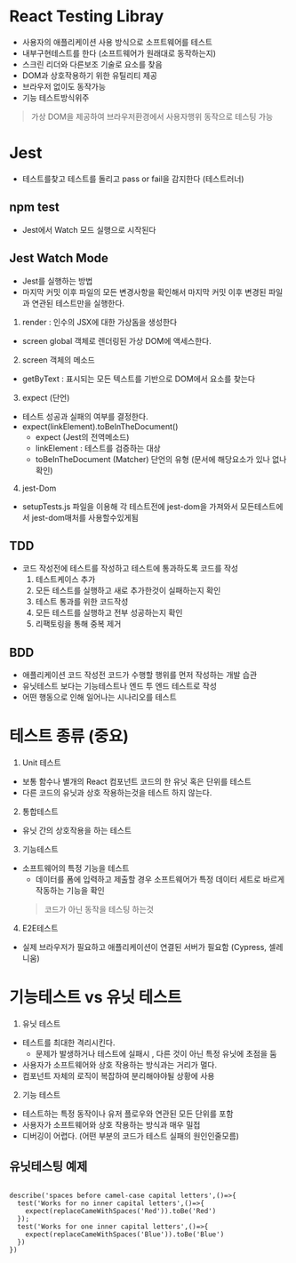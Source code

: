 # React Testing Libray
- 사용자의 애플리케이션 사용 방식으로 소프트웨어를 테스트
- 내부구현테스트를 한다 (소프트웨어가 원래대로 동작하는지)
- 스크린 리더와 다른보조 기술로 요소를 찾음
- DOM과 상호작용하기 위한 유틸리티 제공
- 브라우저 없이도 동작가능
- 기능 테스트방식위주 
> 가상 DOM을 제공하여 브라우저환경에서 사용자행위 동작으로 테스팅 가능


# Jest
- 테스트를찾고 테스트를 돌리고 pass or fail을 감지한다 (테스트러너)


## npm test
- Jest에서 Watch 모드 실행으로 시작된다


## Jest Watch Mode
- Jest를 실행하는 방법
- 마지막 커밋 이후 파일의 모든 변경사항을 확인해서 마지막 커밋 이후 변경된 파일과 연관된 테스트만을 실행한다.


1. render : 인수의 JSX에 대한 가상돔을 생성한다
  - screen global 객체로 렌더링된 가상 DOM에 액세스한다.

2.  screen 객체의 메소드
  - getByText : 표시되는 모든 텍스트를 기반으로 DOM에서 요소를 찾는다

3. expect (단언)
  - 테스트 성공과 실패의 여부를 결정한다.
- expect(linkElement).toBeInTheDocument()
  - expect (Jest의 전역메소드)
  - linkElement : 테스트를 검증하는 대상
  - toBeInTheDocument (Matcher) 단언의 유형 (문서에 해당요소가 있나 없나 확인)

4. jest-Dom
- setupTests.js 파일을 이용해 각 테스트전에 jest-dom을 가져와서 모든테스트에서 jest-dom매처를 사용할수있게됨

## TDD
- 코드 작성전에 테스트를 작성하고 테스트에 통과하도록 코드를 작성
  1. 테스트케이스 추가
  2. 모든 테스트를 실행하고 새로 추가한것이 실패하는지 확인
  3. 테스트 통과를 위한 코드작성
  4. 모든 테스트를 실행하고 전부 성공하는지 확인
  5. 리팩토링을 통해 중복 제거

## BDD
- 애플리케이션 코드 작성전 코드가 수행할 행위를 먼저 작성하는 개발 습관
- 유닛테스트 보다는 기능테스트나 엔드 투 엔드 테스트로 작성
- 어떤 행동으로 인해 일어나는 시나리오를 테스트




# 테스트 종류 (중요)
1. Unit 테스트
- 보통 함수나 별개의 React 컴포넌트 코드의 한 유닛 혹은 단위를 테스트
- 다른 코드의 유닛과 상호 작용하는것을 테스트 하지 않는다.

2. 통합테스트
- 유닛 간의 상호작용을 하는 테스트

3. 기능테스트
- 소프트웨어의 특정 기능을 테스트
  - 데이터를 폼에 입력하고 제출할 경우 소프트웨어가 특정 데이터 세트로 바르게 작동하는 기능을 확인
  > 코드가 아닌 동작을 테스팅 하는것

4. E2E테스트
- 실제 브라우저가 필요하고 애플리케이션이 연결된 서버가 필요함 (Cypress, 셀레니움)

# 기능테스트 vs 유닛 테스트
1. 유닛 테스트
- 테스트를 최대한 격리시킨다.
  - 문제가 발생하거나 테스트에 실패시 , 다른 것이 아닌 특정 유닛에 초점을 둠
- 사용자가 소프트웨어와 상호 작용하는 방식과는 거리가 멀다. 
- 컴포넌트 자체의 로직이 복잡하여 분리해야야될 상황에 사용

2. 기능 테스트
- 테스트하는 특정 동작이나 유저 플로우와 연관된 모든 단위를 포함 
- 사용자가 소프트웨어와 상호 작용하는 방식과 매우 밀접
- 디버깅이 어렵다. (어떤 부분의 코드가 테스트 실패의 원인인줄모름)


## 유닛테스팅 예제

~~~ 

describe('spaces before camel-case capital letters',()=>{
  test('Works for no inner capital letters',()=>{
    expect(replaceCameWithSpaces('Red')).toBe('Red')
  });
  test('Works for one inner capital letters',()=>{
    expect(replaceCameWithSpaces('Blue')).toBe('Blue')
  })
})

~~~